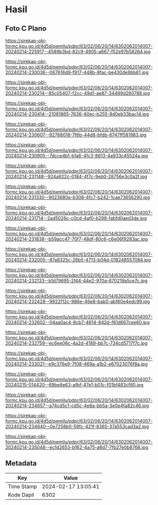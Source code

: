 # Hasil

## Foto C Plano

https://sirekap-obj-formc.kpu.go.id/4d5d/pemilu/pdpr/63/02/06/20/14/6302062014007-20240214-225917--4589b3bd-82c9-4905-a667-f52e97b58264.jpg

https://sirekap-obj-formc.kpu.go.id/4d5d/pemilu/pdpr/63/02/06/20/14/6302062014007-20240214-230036--067616d9-f917-448b-8fac-be430de9bb61.jpg

https://sirekap-obj-formc.kpu.go.id/4d5d/pemilu/pdpr/63/02/06/20/14/6302062014007-20240214-230214--85c05407-f2cc-49d1-ae87-34499d260788.jpg

https://sirekap-obj-formc.kpu.go.id/4d5d/pemilu/pdpr/63/02/06/20/14/6302062014007-20240214-230414--21081865-7636-40ec-b255-8d0eb33bac14.jpg

https://sirekap-obj-formc.kpu.go.id/4d5d/pemilu/pdpr/63/02/06/20/14/6302062014007-20240214-230607--92768018-7f6b-44d8-bfdb-6747ff581983.jpg

https://sirekap-obj-formc.kpu.go.id/4d5d/pemilu/pdpr/63/02/06/20/14/6302062014007-20240214-230905--7dcce4b1-b1a6-4fc3-8613-4a933c45524a.jpg

https://sirekap-obj-formc.kpu.go.id/4d5d/pemilu/pdpr/63/02/06/20/14/6302062014007-20240214-231148--924a922c-0184-4f7c-9eb0-28756e3c0a2f.jpg

https://sirekap-obj-formc.kpu.go.id/4d5d/pemilu/pdpr/63/02/06/20/14/6302062014007-20240214-231330--9023680e-b308-4fc7-b242-1cae73656290.jpg

https://sirekap-obj-formc.kpu.go.id/4d5d/pemilu/pdpr/63/02/06/20/14/6302062014007-20240214-231714--2ad5026c-c0cd-4af0-b298-fabfd0aed3de.jpg

https://sirekap-obj-formc.kpu.go.id/4d5d/pemilu/pdpr/63/02/06/20/14/6302062014007-20240214-231838--b59acc47-70f7-48df-80c6-c6e06f9283ac.jpg

https://sirekap-obj-formc.kpu.go.id/4d5d/pemilu/pdpr/63/02/06/20/14/6302062014007-20240214-232005--87a8325c-26b5-4713-b04d-018248557084.jpg

https://sirekap-obj-formc.kpu.go.id/4d5d/pemilu/pdpr/63/02/06/20/14/6302062014007-20240214-232133--b1d79695-2f44-44e2-970a-670219a5ce7c.jpg

https://sirekap-obj-formc.kpu.go.id/4d5d/pemilu/pdpr/63/02/06/20/14/6302062014007-20240214-232428--9922f12c-986e-46e8-bab0-abf60e4edc99.jpg

https://sirekap-obj-formc.kpu.go.id/4d5d/pemilu/pdpr/63/02/06/20/14/6302062014007-20240214-232602--04aa0ac4-8cb7-4614-842d-f61d667cee60.jpg

https://sirekap-obj-formc.kpu.go.id/4d5d/pemilu/pdpr/63/02/06/20/14/6302062014007-20240214-232759--ec6ee06c-4a2d-4189-bb7c-734cd5717f7c.jpg

https://sirekap-obj-formc.kpu.go.id/4d5d/pemilu/pdpr/63/02/06/20/14/6302062014007-20240214-233021--e9c376e9-7f08-469a-a1b2-e67023076f8a.jpg

https://sirekap-obj-formc.kpu.go.id/4d5d/pemilu/pdpr/63/02/06/20/14/6302062014007-20240215-014420--69be8e63-afbf-47e1-b01c-f01bf483cf80.jpg

https://sirekap-obj-formc.kpu.go.id/4d5d/pemilu/pdpr/63/02/06/20/14/6302062014007-20240214-234657--a74cd5c1-cd5c-4e8a-bb5a-3e0e4fa82c46.jpg

https://sirekap-obj-formc.kpu.go.id/4d5d/pemilu/pdpr/63/02/06/20/14/6302062014007-20240214-234840--0e7258b0-59fc-421f-8365-37a553cad3a2.jpg

https://sirekap-obj-formc.kpu.go.id/4d5d/pemilu/pdpr/63/02/06/20/14/6302062014007-20240214-235048--ec1d2653-b162-4a75-a8d7-7fb27e0b8768.jpg


## Metadata

| Key        | Value               |
| ---------- | ------------------- |
| Time Stamp | 2024-02-17 13:05:41 |
| Kode Dapil | 6302                |



